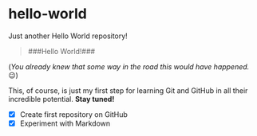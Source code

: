# hello-world
Just another Hello World repository!

>###Hello World!###

(*You already knew that some way in the road this would have happened.* :wink:)

This, of course, is just my first step for learning Git and GitHub in all their incredible potential. **Stay tuned!**

- [x] Create first repository on GitHub
- [x] Experiment with Markdown
